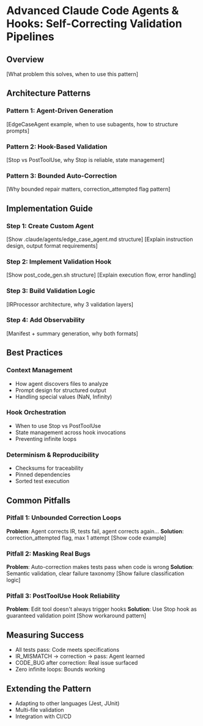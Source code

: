 # Advanced Claude Code Agents & Hooks: Self-Correcting Validation Pipelines

## Overview
[What problem this solves, when to use this pattern]

## Architecture Patterns

### Pattern 1: Agent-Driven Generation
[EdgeCaseAgent example, when to use subagents, how to structure prompts]

### Pattern 2: Hook-Based Validation
[Stop vs PostToolUse, why Stop is reliable, state management]

### Pattern 3: Bounded Auto-Correction
[Why bounded repair matters, correction_attempted flag pattern]

## Implementation Guide

### Step 1: Create Custom Agent
[Show .claude/agents/edge_case_agent.md structure]
[Explain instruction design, output format requirements]

### Step 2: Implement Validation Hook
[Show post_code_gen.sh structure]
[Explain execution flow, error handling]

### Step 3: Build Validation Logic
[IRProcessor architecture, why 3 validation layers]

### Step 4: Add Observability
[Manifest + summary generation, why both formats]

## Best Practices

### Context Management
- How agent discovers files to analyze
- Prompt design for structured output
- Handling special values (NaN, Infinity)

### Hook Orchestration
- When to use Stop vs PostToolUse
- State management across hook invocations
- Preventing infinite loops

### Determinism & Reproducibility
- Checksums for traceability
- Pinned dependencies
- Sorted test execution

## Common Pitfalls

### Pitfall 1: Unbounded Correction Loops
**Problem**: Agent corrects IR, tests fail, agent corrects again...
**Solution**: correction_attempted flag, max 1 attempt
[Show code example]

### Pitfall 2: Masking Real Bugs
**Problem**: Auto-correction makes tests pass when code is wrong
**Solution**: Semantic validation, clear failure taxonomy
[Show failure classification logic]

### Pitfall 3: PostToolUse Hook Reliability
**Problem**: Edit tool doesn't always trigger hooks
**Solution**: Use Stop hook as guaranteed validation point
[Show workaround pattern]

## Measuring Success
- All tests pass: Code meets specifications
- IR_MISMATCH → correction → pass: Agent learned
- CODE_BUG after correction: Real issue surfaced
- Zero infinite loops: Bounds working

## Extending the Pattern
- Adapting to other languages (Jest, JUnit)
- Multi-file validation
- Integration with CI/CD